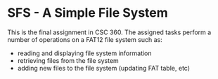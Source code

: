# SFS - A Simple File System

This is the final assignment in CSC 360. The assigned tasks perform a number
of operations on a FAT12 file system such as:
- reading and displaying file system information
- retrieving files from the file system
- adding new files to the file system (updating FAT table, etc)
